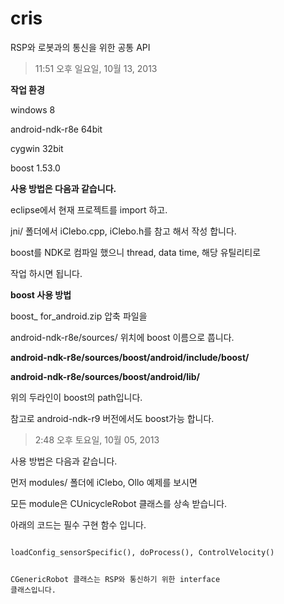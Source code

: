 cris
====

RSP와 로봇과의 통신을 위한 공통 API

> 11:51 오후 일요일, 10월 13, 2013

**작업 환경** 

windows 8

android-ndk-r8e 64bit

cygwin 32bit

boost 1.53.0

**사용 방법은 다음과 같습니다.**

eclipse에서 현재 프로젝트를 import 하고.

jni/ 폴더에서 iClebo.cpp, iClebo.h를 참고 해서 작성 합니다. 

boost를 NDK로 컴파일 했으니 thread, data time, 해당 유틸리티로 

작업 하시면 됩니다. 

**boost 사용 방법** 

boost_ for_android.zip 압축 파일을 

android-ndk-r8e/sources/ 위치에 boost 이름으로 풉니다. 

**android-ndk-r8e/sources/boost/android/include/boost/**

**android-ndk-r8e/sources/boost/android/lib/**

위의 두라인이 boost의 path입니다. 

참고로 android-ndk-r9 버전에서도 boost가능 합니다. 


> 2:48 오후 토요일, 10월 05, 2013

사용 방법은 다음과 같습니다. 

먼저 modules/ 폴더에 iClebo, Ollo 예제를 보시면

모든 module은 CUnicycleRobot 클래스를 상속 받습니다. 

아래의 코드는 필수 구현 함수 입니다. 

<code>
loadConfig_sensorSpecific(), doProcess(), ControlVelocity()


CGenericRobot 클래스는 RSP와 통신하기 위한 interface 클래스입니다. 